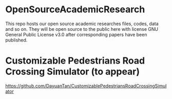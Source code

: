 # OpenSourceAcademicResearch
This repo hosts our open source academic researches files, codes, data and so on. They will be open source to the public here with license GNU General Public License v3.0 after corresponding papers have been published.  



# Customizable Pedestrians Road Crossing Simulator (to appear)

https://github.com/DayuanTan/CustomizablePedestriansRoadCrossingSimulator


